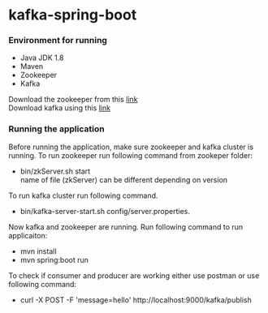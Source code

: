 # kafka-spring-boot

### Environment for running
* Java JDK 1.8
* Maven
* Zookeeper
* Kafka

Download the zookeeper from this [link](https://zookeeper.apache.org/releases.html) <br/>Download kafka using this [link](https://kafka.apache.org/downloads)

### Running the application
Before running the application, make sure zookeeper and kafka cluster is running.
To run zookeeper run following command from zookeper folder:
* bin/zkServer.sh start      <br/>name of file (zkServer) can be different depending on version

To run kafka cluster run following command.
* bin/kafka-server-start.sh config/server.properties.

Now kafka and zookeeper are running. Run following command to run applicaiton:
* mvn install
* mvn spring:boot run

To check if consumer and producer are working either use postman or use following command:
* curl -X POST -F 'message=hello' http://localhost:9000/kafka/publish




